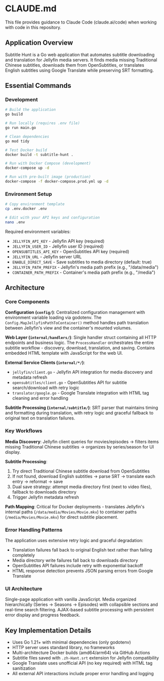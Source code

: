 # CLAUDE.md

This file provides guidance to Claude Code (claude.ai/code) when working with code in this repository.

## Application Overview

Subtitle Hunt is a Go web application that automates subtitle downloading and translation for Jellyfin media servers. It finds media missing Traditional Chinese subtitles, downloads them from OpenSubtitles, or translates English subtitles using Google Translate while preserving SRT formatting.

## Essential Commands

### Development
```bash
# Build the application
go build

# Run locally (requires .env file)
go run main.go

# Clean dependencies
go mod tidy

# Test Docker build
docker build -t subtitle-hunt .

# Run with Docker Compose (development)
docker-compose up -d

# Run with pre-built image (production)
docker-compose -f docker-compose.prod.yml up -d
```

### Environment Setup
```bash
# Copy environment template
cp .env.docker .env

# Edit with your API keys and configuration
nano .env
```

Required environment variables:
- `JELLYFIN_API_KEY` - Jellyfin API key (required)
- `JELLYFIN_USER_ID` - Jellyfin user ID (required)
- `OPENSUBTITLES_API_KEY` - OpenSubtitles API key (required)
- `JELLYFIN_URL` - Jellyfin server URL
- `ENABLE_DIRECT_SAVE` - Save subtitles to media directory (default: true)
- `JELLYFIN_PATH_PREFIX` - Jellyfin's media path prefix (e.g., "/data/media")
- `CONTAINER_PATH_PREFIX` - Container's media path prefix (e.g., "/media")

## Architecture

### Core Components

**Configuration (`config/`)**: Centralized configuration management with environment variable loading via godotenv. The `Config.MapJellyfinPathToContainer()` method handles path translation between Jellyfin's view and the container's mounted volumes.

**Web Layer (`internal/handlers/`)**: Single handler struct containing all HTTP endpoints and business logic. The `ProcessHandler` orchestrates the entire subtitle workflow - discovery, download, translation, and saving. Contains embedded HTML template with JavaScript for the web UI.

**External Service Clients (`internal/*/`)**: 
- `jellyfin/client.go` - Jellyfin API integration for media discovery and metadata refresh
- `opensubtitles/client.go` - OpenSubtitles API for subtitle search/download with retry logic
- `translator/google.go` - Google Translate integration with HTML tag cleaning and error handling

**Subtitle Processing (`internal/subtitle/`)**: SRT parser that maintains timing and formatting during translation, with retry logic and graceful fallback to original text on translation failures.

### Key Workflows

**Media Discovery**: Jellyfin client queries for movies/episodes → filters items missing Traditional Chinese subtitles → organizes by series/season for UI display.

**Subtitle Processing**: 
1. Try direct Traditional Chinese subtitle download from OpenSubtitles
2. If not found, download English subtitles → parse SRT → translate each entry → reformat → save
3. Dual save strategy: attempt media directory first (next to video files), fallback to downloads directory
4. Trigger Jellyfin metadata refresh

**Path Mapping**: Critical for Docker deployments - translates Jellyfin's internal paths (`/data/media/Movies/Movie.mkv`) to container paths (`/media/Movies/Movie.mkv`) for direct subtitle placement.

### Error Handling Patterns

The application uses extensive retry logic and graceful degradation:
- Translation failures fall back to original English text rather than failing completely
- Media directory write failures fall back to downloads directory
- OpenSubtitles API failures include retry with exponential backoff
- HTML response detection prevents JSON parsing errors from Google Translate

### UI Architecture

Single-page application with vanilla JavaScript. Media organized hierarchically (Series → Seasons → Episodes) with collapsible sections and real-time search filtering. AJAX-based subtitle processing with persistent error display and progress feedback.

## Key Implementation Details

- Uses Go 1.21+ with minimal dependencies (only godotenv)
- HTTP server uses standard library, no frameworks
- Multi-architecture Docker builds (amd64/arm64) via GitHub Actions
- Subtitle files saved with `.zh-Hant.srt` extension for Jellyfin compatibility
- Google Translate uses unofficial API (no key required) with HTML tag sanitization
- All external API interactions include proper error handling and logging